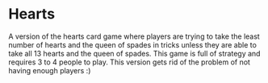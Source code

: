 # Hearts

A version of the hearts card game where players are trying to take the least number of hearts and the queen of spades in tricks unless they are able to take all 13 hearts and the queen of spades. This game is full of strategy and requires 3 to 4 people to play. This version gets rid of the problem of not having enough players :)

